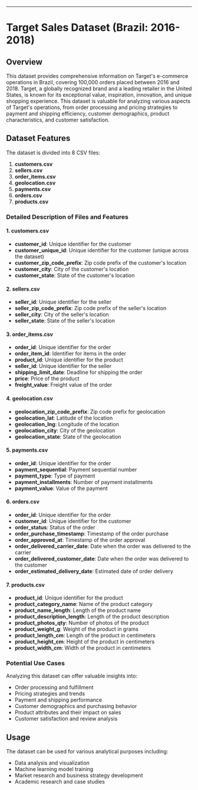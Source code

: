 

---

# Target Sales Dataset (Brazil: 2016-2018)

## Overview

This dataset provides comprehensive information on Target's e-commerce operations in Brazil, covering 100,000 orders placed between 2016 and 2018. Target, a globally recognized brand and a leading retailer in the United States, is known for its exceptional value, inspiration, innovation, and unique shopping experience. This dataset is valuable for analyzing various aspects of Target's operations, from order processing and pricing strategies to payment and shipping efficiency, customer demographics, product characteristics, and customer satisfaction.

## Dataset Features

The dataset is divided into 8 CSV files:

1. **customers.csv**
2. **sellers.csv**
3. **order_items.csv**
4. **geolocation.csv**
5. **payments.csv**
6. **orders.csv**
7. **products.csv**

### Detailed Description of Files and Features

#### 1. customers.csv
- **customer_id**: Unique identifier for the customer
- **customer_unique_id**: Unique identifier for the customer (unique across the dataset)
- **customer_zip_code_prefix**: Zip code prefix of the customer's location
- **customer_city**: City of the customer's location
- **customer_state**: State of the customer's location

#### 2. sellers.csv
- **seller_id**: Unique identifier for the seller
- **seller_zip_code_prefix**: Zip code prefix of the seller's location
- **seller_city**: City of the seller's location
- **seller_state**: State of the seller's location

#### 3. order_items.csv
- **order_id**: Unique identifier for the order
- **order_item_id**: Identifier for items in the order
- **product_id**: Unique identifier for the product
- **seller_id**: Unique identifier for the seller
- **shipping_limit_date**: Deadline for shipping the order
- **price**: Price of the product
- **freight_value**: Freight value of the order

#### 4. geolocation.csv
- **geolocation_zip_code_prefix**: Zip code prefix for geolocation
- **geolocation_lat**: Latitude of the location
- **geolocation_lng**: Longitude of the location
- **geolocation_city**: City of the geolocation
- **geolocation_state**: State of the geolocation

#### 5. payments.csv
- **order_id**: Unique identifier for the order
- **payment_sequential**: Payment sequential number
- **payment_type**: Type of payment
- **payment_installments**: Number of payment installments
- **payment_value**: Value of the payment

#### 6. orders.csv
- **order_id**: Unique identifier for the order
- **customer_id**: Unique identifier for the customer
- **order_status**: Status of the order
- **order_purchase_timestamp**: Timestamp of the order purchase
- **order_approved_at**: Timestamp of the order approval
- **order_delivered_carrier_date**: Date when the order was delivered to the carrier
- **order_delivered_customer_date**: Date when the order was delivered to the customer
- **order_estimated_delivery_date**: Estimated date of order delivery

#### 7. products.csv
- **product_id**: Unique identifier for the product
- **product_category_name**: Name of the product category
- **product_name_length**: Length of the product name
- **product_description_length**: Length of the product description
- **product_photos_qty**: Number of photos of the product
- **product_weight_g**: Weight of the product in grams
- **product_length_cm**: Length of the product in centimeters
- **product_height_cm**: Height of the product in centimeters
- **product_width_cm**: Width of the product in centimeters

### Potential Use Cases

Analyzing this dataset can offer valuable insights into:
- Order processing and fulfillment
- Pricing strategies and trends
- Payment and shipping performance
- Customer demographics and purchasing behavior
- Product attributes and their impact on sales
- Customer satisfaction and review analysis

## Usage

The dataset can be used for various analytical purposes including:
- Data analysis and visualization
- Machine learning model training
- Market research and business strategy development
- Academic research and case studies




